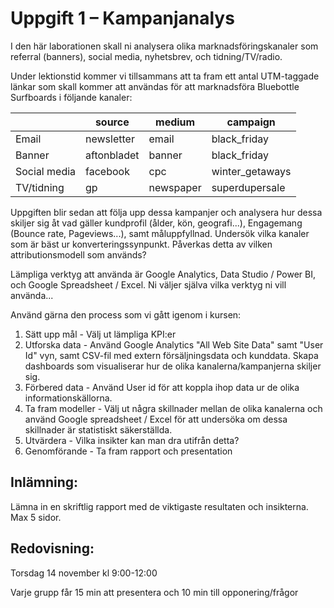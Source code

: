 # Uppgift 1 – Kampanjanalys

I den här laborationen skall ni analysera olika marknadsföringskanaler som referral (banners), social media, nyhetsbrev, och tidning/TV/radio.

Under lektionstid kommer vi tillsammans att ta fram ett antal UTM-taggade länkar som skall kommer att användas för att marknadsföra Bluebottle Surfboards i följande kanaler:

|       | source     | medium | campaign |
|-------|------------|--------|-------------|
| Email         | newsletter    | email     | black_friday |
| Banner        | aftonbladet   | banner    | black_friday |
| Social media  | facebook      | cpc       | winter_getaways |
| TV/tidning    | gp            | newspaper | superdupersale |

Uppgiften blir sedan att följa upp dessa kampanjer och analysera hur dessa skiljer sig åt vad gäller kundprofil (ålder, kön, geografi...), Engagemang (Bounce rate, Pageviews...), samt måluppfyllnad. Undersök vilka kanaler som är bäst ur konverteringssynpunkt. Påverkas detta av vilken attributionsmodell som används?

Lämpliga verktyg att använda är Google Analytics, Data Studio / Power BI, och Google Spreadsheet / Excel. Ni väljer själva vilka verktyg ni vill använda...

Använd gärna den process som vi gått igenom i kursen: 

1. Sätt upp mål - Välj ut lämpliga KPI:er
2. Utforska data - Använd Google Analytics "All Web Site Data" samt "User Id" vyn, samt CSV-fil med extern försäljningsdata och kunddata. Skapa dashboards som visualiserar hur de olika kanalerna/kampanjerna skiljer sig.
3. Förbered data - Använd User id för att koppla ihop data ur de olika informationskällorna.  
4. Ta fram modeller - Välj ut några skillnader mellan de olika kanalerna och använd Google spreadsheet / Excel för att undersöka om dessa skillnader är statistiskt säkerställda.
5. Utvärdera - Vilka insikter kan man dra utifrån detta?
6. Genomförande - Ta fram rapport och presentation


## Inlämning:

Lämna in en skriftlig rapport med de viktigaste resultaten och insikterna. Max 5 sidor. 


## Redovisning:

Torsdag 14 november kl 9:00-12:00

Varje grupp får 15 min att presentera och 10 min till opponering/frågor